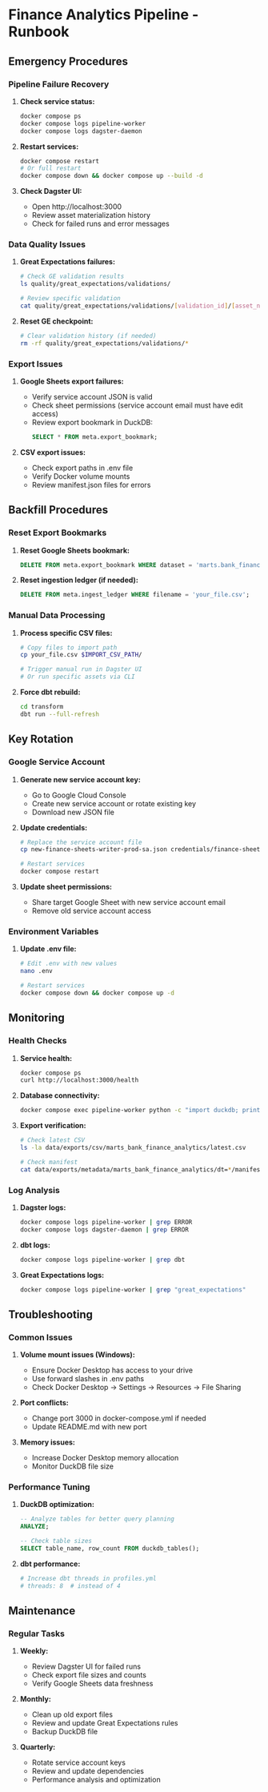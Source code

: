 # Finance Analytics Pipeline - Runbook

## Emergency Procedures

### Pipeline Failure Recovery

1. **Check service status:**
   ```bash
   docker compose ps
   docker compose logs pipeline-worker
   docker compose logs dagster-daemon
   ```

2. **Restart services:**
   ```bash
   docker compose restart
   # Or full restart
   docker compose down && docker compose up --build -d
   ```

3. **Check Dagster UI:**
   - Open http://localhost:3000
   - Review asset materialization history
   - Check for failed runs and error messages

### Data Quality Issues

1. **Great Expectations failures:**
   ```bash
   # Check GE validation results
   ls quality/great_expectations/validations/
   
   # Review specific validation
   cat quality/great_expectations/validations/[validation_id]/[asset_name]/[checkpoint_name].json
   ```

2. **Reset GE checkpoint:**
   ```bash
   # Clear validation history (if needed)
   rm -rf quality/great_expectations/validations/*
   ```

### Export Issues

1. **Google Sheets export failures:**
   - Verify service account JSON is valid
   - Check sheet permissions (service account email must have edit access)
   - Review export bookmark in DuckDB:
     ```sql
     SELECT * FROM meta.export_bookmark;
     ```

2. **CSV export issues:**
   - Check export paths in .env file
   - Verify Docker volume mounts
   - Review manifest.json files for errors

## Backfill Procedures

### Reset Export Bookmarks

1. **Reset Google Sheets bookmark:**
   ```sql
   DELETE FROM meta.export_bookmark WHERE dataset = 'marts.bank_finance_analytics';
   ```

2. **Reset ingestion ledger (if needed):**
   ```sql
   DELETE FROM meta.ingest_ledger WHERE filename = 'your_file.csv';
   ```

### Manual Data Processing

1. **Process specific CSV files:**
   ```bash
   # Copy files to import path
   cp your_file.csv $IMPORT_CSV_PATH/
   
   # Trigger manual run in Dagster UI
   # Or run specific assets via CLI
   ```

2. **Force dbt rebuild:**
   ```bash
   cd transform
   dbt run --full-refresh
   ```

## Key Rotation

### Google Service Account

1. **Generate new service account key:**
   - Go to Google Cloud Console
   - Create new service account or rotate existing key
   - Download new JSON file

2. **Update credentials:**
   ```bash
   # Replace the service account file
   cp new-finance-sheets-writer-prod-sa.json credentials/finance-sheets-writer-prod-sa.json
   
   # Restart services
   docker compose restart
   ```

3. **Update sheet permissions:**
   - Share target Google Sheet with new service account email
   - Remove old service account access

### Environment Variables

1. **Update .env file:**
   ```bash
   # Edit .env with new values
   nano .env
   
   # Restart services
   docker compose down && docker compose up -d
   ```

## Monitoring

### Health Checks

1. **Service health:**
   ```bash
   docker compose ps
   curl http://localhost:3000/health
   ```

2. **Database connectivity:**
   ```bash
   docker compose exec pipeline-worker python -c "import duckdb; print('DuckDB OK')"
   ```

3. **Export verification:**
   ```bash
   # Check latest CSV
   ls -la data/exports/csv/marts_bank_finance_analytics/latest.csv
   
   # Check manifest
   cat data/exports/metadata/marts_bank_finance_analytics/dt=*/manifest.json
   ```

### Log Analysis

1. **Dagster logs:**
   ```bash
   docker compose logs pipeline-worker | grep ERROR
   docker compose logs dagster-daemon | grep ERROR
   ```

2. **dbt logs:**
   ```bash
   docker compose logs pipeline-worker | grep dbt
   ```

3. **Great Expectations logs:**
   ```bash
   docker compose logs pipeline-worker | grep "great_expectations"
   ```

## Troubleshooting

### Common Issues

1. **Volume mount issues (Windows):**
   - Ensure Docker Desktop has access to your drive
   - Use forward slashes in .env paths
   - Check Docker Desktop → Settings → Resources → File Sharing

2. **Port conflicts:**
   - Change port 3000 in docker-compose.yml if needed
   - Update README.md with new port

3. **Memory issues:**
   - Increase Docker Desktop memory allocation
   - Monitor DuckDB file size

### Performance Tuning

1. **DuckDB optimization:**
   ```sql
   -- Analyze tables for better query planning
   ANALYZE;
   
   -- Check table sizes
   SELECT table_name, row_count FROM duckdb_tables();
   ```

2. **dbt performance:**
   ```bash
   # Increase dbt threads in profiles.yml
   # threads: 8  # instead of 4
   ```

## Maintenance

### Regular Tasks

1. **Weekly:**
   - Review Dagster UI for failed runs
   - Check export file sizes and counts
   - Verify Google Sheets data freshness

2. **Monthly:**
   - Clean up old export files
   - Review and update Great Expectations rules
   - Backup DuckDB file

3. **Quarterly:**
   - Rotate service account keys
   - Review and update dependencies
   - Performance analysis and optimization



